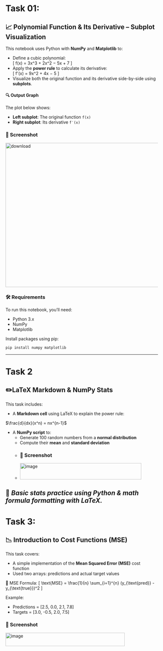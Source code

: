 # Task 01:
## 📈 Polynomial Function & Its Derivative – Subplot Visualization

This notebook uses Python with **NumPy** and **Matplotlib** to:

- Define a cubic polynomial:  
  \[
  f(x) = 3x^3 + 2x^2 − 5x + 7
  \]
- Apply the **power rule** to calculate its derivative:  
  \[
  f'(x) = 9x^2 + 4x − 5
  \]
- Visualize both the original function and its derivative side-by-side using **subplots**.

#### 🔍 Output Graph

The plot below shows:
- **Left subplot**: The original function `f(x)`
- **Right subplot**: Its derivative `f′(x)`

### 📸 Screenshot  
<img width="877" height="476" alt="download" src="https://github.com/user-attachments/assets/3db41e1e-bae8-4dc0-9951-ab1517bf409b" />

### 🛠 Requirements

To run this notebook, you’ll need:

- Python 3.x
- NumPy
- Matplotlib

Install packages using pip:

```bash
pip install numpy matplotlib
```
-----------------------------------------------------------------------------------------------------------------------------------------------

# Task 2 
## ✏️LaTeX Markdown & NumPy Stats

This task includes:

- A **Markdown cell** using LaTeX to explain the power rule:
  
$\frac{d}{dx}(x^n) = nx^{n-1}$
- A **NumPy script** to:
  - Generate 100 random numbers from a **normal distribution**
  - Compute their **mean** and **standard deviation**
  - ### 📸 Screenshot
  - <img width="401" height="54" alt="image" src="https://github.com/user-attachments/assets/17f36769-6438-4f27-9f51-0b50d45e751e" />


📎 *Basic stats practice using Python & math formula formatting with LaTeX.*
---

#  Task 3:
## 📉 Introduction to Cost Functions (MSE)

This task covers:

- A simple implementation of the **Mean Squared Error (MSE)** cost function
- Used two arrays: predictions and actual target values

🧮 MSE Formula:
\[
\text{MSE} = \frac{1}{n} \sum_{i=1}^{n} (y_{\text{pred}} - y_{\text{true}})^2
\]

Example:
- Predictions = [2.5, 0.0, 2.1, 7.8]  
- Targets = [3.0, -0.5, 2.0, 7.5]
### 📸 Screenshot
<img width="394" height="44" alt="image" src="https://github.com/user-attachments/assets/d0b40a3a-4968-40dc-9fe1-dca298d5600d" />


